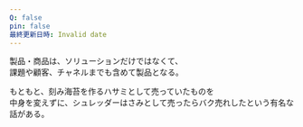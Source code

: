 ```yaml
---
Q: false
pin: false
最終更新日時: Invalid date
---
```

  

  

製品・商品は、ソリューションだけではなくて、  
課題や顧客、チャネルまでも含めて製品となる。  

  

もともと、刻み海苔を作るハサミとして売っていたものを  
中身を変えずに、シュレッダーはさみとして売ったらバク売れしたという有名な話がある。